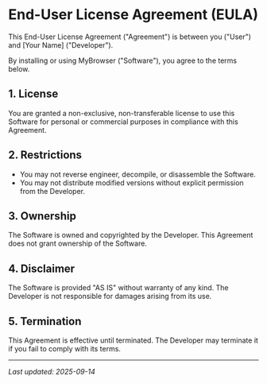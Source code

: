 # End-User License Agreement (EULA)

This End-User License Agreement ("Agreement") is between you ("User") and [Your Name] ("Developer").  

By installing or using MyBrowser ("Software"), you agree to the terms below.

## 1. License
You are granted a non-exclusive, non-transferable license to use this Software for personal or commercial purposes in compliance with this Agreement.

## 2. Restrictions
- You may not reverse engineer, decompile, or disassemble the Software.  
- You may not distribute modified versions without explicit permission from the Developer.  

## 3. Ownership
The Software is owned and copyrighted by the Developer. This Agreement does not grant ownership of the Software.

## 4. Disclaimer
The Software is provided "AS IS" without warranty of any kind. The Developer is not responsible for damages arising from its use.

## 5. Termination
This Agreement is effective until terminated. The Developer may terminate it if you fail to comply with its terms.

---

_Last updated: 2025-09-14_
